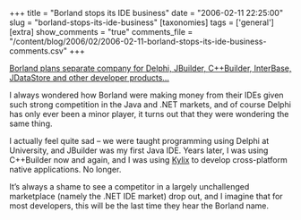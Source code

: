 +++
title = "Borland stops its IDE business"
date = "2006-02-11 22:25:00"
slug = "borland-stops-its-ide-business"
[taxonomies]
tags = ['general']
[extra]
show_comments = "true"
comments_file = "/content/blog/2006/02/2006-02-11-borland-stops-its-ide-business-comments.csv"
+++

[Borland plans separate company for Delphi, JBuilder, C++Builder, InterBase, JDataStore and other developer products…](http://blogs.borland.com/davidi/archive/2006/02/08/23013.aspx)

I always wondered how Borland were making money from their IDEs given such strong competition in the Java and .NET markets, and of course Delphi has only ever been a minor player, it turns out that they were wondering the same thing.

I actually feel quite sad – we were taught programming using Delphi at University, and JBuilder was my first Java IDE. Years later, I was using C++Builder now and again, and I was using [Kylix](http://shop.borland.com/dr/sat4/ec_Main.Entry17C?SID=39696&SP=10023&CID=0&PID=750285&PN=1&V1=750285&CUR=840&DSP=&PGRP=0&ABCODE=&CACHE_ID=0) to develop cross-platform native applications. No longer.

It’s always a shame to see a competitor in a largely unchallenged marketplace (namely the .NET IDE market) drop out, and I imagine that for most developers, this will be the last time they hear the Borland name.
